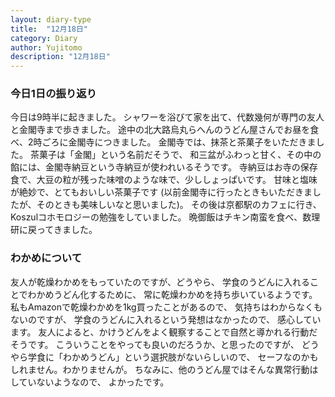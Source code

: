 ```yaml
---
layout: diary-type
title:  "12月18日"
category: Diary
author: Yujitomo
description: "12月18日"
---
```



### 今日1日の振り返り

今日は9時半に起きました。
シャワーを浴びて家を出て、代数幾何が専門の友人と金閣寺まで歩きました。
途中の北大路烏丸らへんのうどん屋さんでお昼を食べ、2時ごろに金閣寺につきました。
金閣寺では、抹茶と茶菓子をいただきました。
茶菓子は「金閣」という名前だそうで、
和三盆がふわっと甘く、その中の餡には、金閣寺納豆という寺納豆が使われいるそうです。
寺納豆はお寺の保存食で、大豆の粒が残った味噌のような味で、少ししょっぱいです。
甘味と塩味が絶妙で、とてもおいしい茶菓子です
(以前金閣寺に行ったときもいただきましたが、そのときも美味しいなと思いました)。
その後は京都駅のカフェに行き、Koszulコホモロジーの勉強をしていました。
晩御飯はチキン南蛮を食べ、数理研に戻ってきました。


### わかめについて

友人が乾燥わかめをもっていたのですが、どうやら、
学食のうどんに入れることでわかめうどん化するために、
常に乾燥わかめを持ち歩いているようです。
私もAmazonで乾燥わかめを1kg買ったことがあるので、
気持ちはわからなくもないのですが、
学食のうどんに入れるという発想はなかったので、
感心しています。
友人によると、かけうどんをよく観察することで自然と導かれる行動だそうです。
こういうことをやっても良いのだろうか、と思ったのですが、
どうやら学食に「わかめうどん」という選択肢がないらしいので、
セーフなのかもしれません。わかりませんが。
ちなみに、他のうどん屋ではそんな異常行動はしていないようなので、
よかったです。
